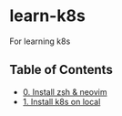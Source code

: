 # learn-k8s
For learning k8s

## Table of Contents
- [0. Install zsh & neovim](0-zsh-neovim.md)
- [1. Install k8s on local](1-k8s-install.md)
